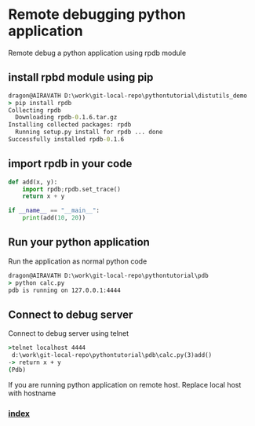 # Remote debugging python application
Remote debug a python application using rpdb module
## install rpbd module using pip
```cmd
dragon@AIRAVATH D:\work\git-local-repo\pythontutorial\distutils_demo
> pip install rpdb
Collecting rpdb
  Downloading rpdb-0.1.6.tar.gz
Installing collected packages: rpdb
  Running setup.py install for rpdb ... done
Successfully installed rpdb-0.1.6
```
## import rpdb in your code
```python
def add(x, y):
    import rpdb;rpdb.set_trace()
    return x + y

if __name__ == "__main__":
    print(add(10, 20))

```
## Run your python application
Run the application as normal python code
```cmd
dragon@AIRAVATH D:\work\git-local-repo\pythontutorial\pdb
> python calc.py
pdb is running on 127.0.0.1:4444
```
## Connect to debug server
Connect to debug server using telnet
```cmd
>telnet localhost 4444
 d:\work\git-local-repo\pythontutorial\pdb\calc.py(3)add()
-> return x + y
(Pdb)
```
If you are running python application on remote host. Replace local host with hostname

### [index](index.html)
